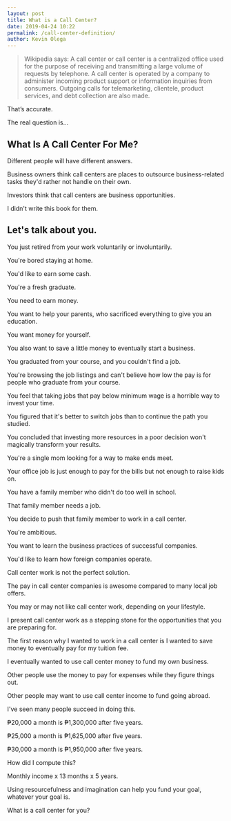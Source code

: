```yaml
--- 
layout: post 
title: What is a Call Center?
date: 2019-04-24 10:22
permalink: /call-center-definition/ 
author: Kevin Olega 
--- 
```

> Wikipedia says: A call center or call center is a centralized office used for the purpose of receiving and transmitting a large volume of requests by telephone. A call center is operated by a company to administer incoming product support or information inquiries from consumers. Outgoing calls for telemarketing, clientele, product services, and debt collection are also made.

That’s accurate.

The real question is…

## What Is A Call Center For Me?

Different people will have different answers.

Business owners think call centers are places to outsource business-related tasks they'd rather not handle on their own.

Investors think that call centers are business opportunities.

I didn't write this book for them.

## Let's talk about you.

You just retired from your work voluntarily or involuntarily.

You're bored staying at home.

You'd like to earn some cash.

You're a fresh graduate.

You need to earn money.

You want to help your parents, who sacrificed everything to give you an education.

You want money for yourself.

You also want to save a little money to eventually start a business.

You graduated from your course, and you couldn't find a job.

You're browsing the job listings and can't believe how low the pay is for people who graduate from your course.

You feel that taking jobs that pay below minimum wage is a horrible way to invest your time.

You figured that it's better to switch jobs than to continue the path you studied.

You concluded that investing more resources in a poor decision won't magically transform your results.

You're a single mom looking for a way to make ends meet.

Your office job is just enough to pay for the bills but not enough to raise kids on.

You have a family member who didn't do too well in school.

That family member needs a job.

You decide to push that family member to work in a call center.

You're ambitious.

You want to learn the business practices of successful companies.

You'd like to learn how foreign companies operate.

Call center work is not the perfect solution.

The pay in call center companies is awesome compared to many local job offers.

You may or may not like call center work, depending on your lifestyle.

I present call center work as a stepping stone for the opportunities that you are preparing for.

The first reason why I wanted to work in a call center is I wanted to save money to eventually pay for my tuition fee.

I eventually wanted to use call center money to fund my own business.

Other people use the money to pay for expenses while they figure things out.

Other people may want to use call center income to fund going abroad.

I've seen many people succeed in doing this. 

₱20,000 a month is ₱1,300,000 after five years.

₱25,000 a month is ₱1,625,000 after five years.

₱30,000 a month is ₱1,950,000 after five years.

How did I compute this?

Monthly income x 13 months x 5 years.

Using resourcefulness and imagination can help you fund your goal, whatever your goal is.

What is a call center for you?